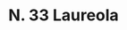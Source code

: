 ---
title: "N. 33 Laureola"
permalink: "/edition/plant033/"
plant-name: "N. 33"
plant-number: "033"
plant-xml: "/assets/xml/plant033.xml"
plant-img1: "/assets/img/plant033_verso.jpg"
plant-img2: "/assets/img/plant033.jpg"
plant-title: "N. 33 Laureola"
plant-wfo-link: "http://www.worldfloraonline.org/taxon/wfo-0000637701"
plant-kew-link: ""
plant-taxon-content: "Daphne Laureola L."
layout: single-xml
---